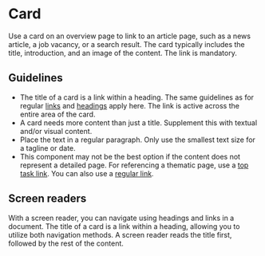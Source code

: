 <!-- @license CC0-1.0 -->

# Card

Use a card on an overview page to link to an article page, such as a news article, a job vacancy, or a search result.
The card typically includes the title, introduction, and an image of the content.
The link is mandatory.

## Guidelines

- The title of a card is a link within a heading.
  The same guidelines as for regular [links](/docs/components-navigation-link--docs) and [headings](/docs/components-text-heading--docs) apply here.
  The link is active across the entire area of the card.
- A card needs more content than just a title.
  Supplement this with textual and/or visual content.
- Place the text in a regular paragraph.
  Only use the smallest text size for a tagline or date.
- This component may not be the best option if the content does not represent a detailed page.
  For referencing a thematic page, use a [top task link](/docs/components-navigation-top-task-link--docs).
  You can also use a [regular link](/docs/components-navigation-link--docs).

## Screen readers

With a screen reader, you can navigate using headings and links in a document.
The title of a card is a link within a heading, allowing you to utilize both navigation methods.
A screen reader reads the title first, followed by the rest of the content.
